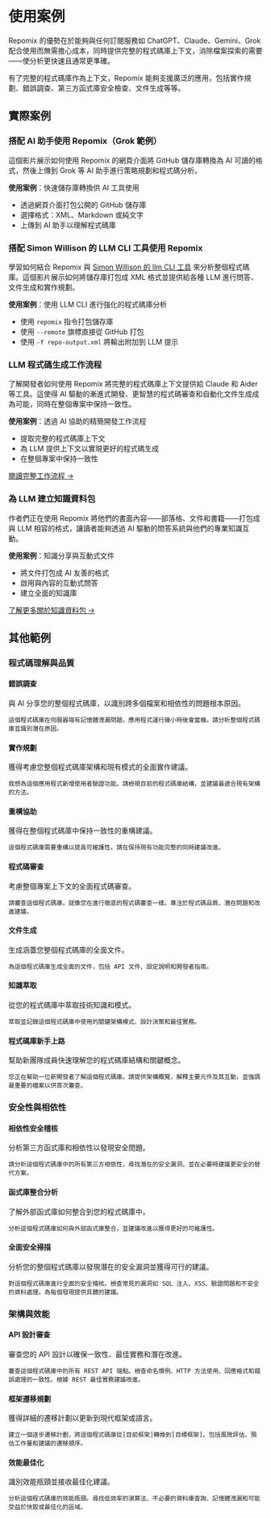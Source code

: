 <script setup>
import YouTubeVideo from '../../../components/YouTubeVideo.vue';
</script>

# 使用案例

Repomix 的優勢在於能夠與任何訂閱服務如 ChatGPT、Claude、Gemini、Grok 配合使用而無需擔心成本，同時提供完整的程式碼庫上下文，消除檔案探索的需要——使分析更快速且通常更準確。

有了完整的程式碼庫作為上下文，Repomix 能夠支援廣泛的應用，包括實作規劃、錯誤調查、第三方函式庫安全檢查、文件生成等等。


## 實際案例

### 搭配 AI 助手使用 Repomix（Grok 範例）
這個影片展示如何使用 Repomix 的網頁介面將 GitHub 儲存庫轉換為 AI 可讀的格式，然後上傳到 Grok 等 AI 助手進行策略規劃和程式碼分析。

**使用案例**：快速儲存庫轉換供 AI 工具使用
- 透過網頁介面打包公開的 GitHub 儲存庫
- 選擇格式：XML、Markdown 或純文字
- 上傳到 AI 助手以理解程式碼庫

<YouTubeVideo video-id="XTifjfeMp4M" :start="488" />

### 搭配 Simon Willison 的 LLM CLI 工具使用 Repomix
學習如何結合 Repomix 與 [Simon Willison 的 llm CLI 工具](https://github.com/simonw/llm) 來分析整個程式碼庫。這個影片展示如何將儲存庫打包成 XML 格式並提供給各種 LLM 進行問答、文件生成和實作規劃。

**使用案例**：使用 LLM CLI 進行強化的程式碼庫分析
- 使用 `repomix` 指令打包儲存庫
- 使用 `--remote` 旗標直接從 GitHub 打包
- 使用 `-f repo-output.xml` 將輸出附加到 LLM 提示

<YouTubeVideo video-id="UZ-9U1W0e4o" :start="592" />

### LLM 程式碼生成工作流程
了解開發者如何使用 Repomix 將完整的程式碼庫上下文提供給 Claude 和 Aider 等工具。這使得 AI 驅動的漸進式開發、更智慧的程式碼審查和自動化文件生成成為可能，同時在整個專案中保持一致性。

**使用案例**：透過 AI 協助的精簡開發工作流程
- 提取完整的程式碼庫上下文
- 為 LLM 提供上下文以實現更好的程式碼生成
- 在整個專案中保持一致性

[閱讀完整工作流程 →](https://harper.blog/2025/02/16/my-llm-codegen-workflow-atm/)

### 為 LLM 建立知識資料包
作者們正在使用 Repomix 將他們的書面內容——部落格、文件和書籍——打包成與 LLM 相容的格式，讓讀者能夠透過 AI 驅動的問答系統與他們的專業知識互動。

**使用案例**：知識分享與互動式文件
- 將文件打包成 AI 友善的格式
- 啟用與內容的互動式問答
- 建立全面的知識庫

[了解更多關於知識資料包 →](https://lethain.com/competitive-advantage-author-llms/)


## 其他範例

### 程式碼理解與品質

#### 錯誤調查
與 AI 分享您的整個程式碼庫，以識別跨多個檔案和相依性的問題根本原因。

```
這個程式碼庫在伺服器端有記憶體洩漏問題。應用程式運行幾小時後會當機。請分析整個程式碼庫並識別潛在原因。
```

#### 實作規劃
獲得考慮您整個程式碼庫架構和現有模式的全面實作建議。

```
我想為這個應用程式新增使用者驗證功能。請檢視目前的程式碼庫結構，並建議最適合現有架構的方法。
```

#### 重構協助
獲得在整個程式碼庫中保持一致性的重構建議。

```
這個程式碼庫需要重構以提高可維護性。請在保持現有功能完整的同時建議改進。
```

#### 程式碼審查
考慮整個專案上下文的全面程式碼審查。

```
請審查這個程式碼庫，就像您在進行徹底的程式碼審查一樣。專注於程式碼品質、潛在問題和改進建議。
```

#### 文件生成
生成涵蓋您整個程式碼庫的全面文件。

```
為這個程式碼庫生成全面的文件，包括 API 文件、設定說明和開發者指南。
```

#### 知識萃取
從您的程式碼庫中萃取技術知識和模式。

```
萃取並記錄這個程式碼庫中使用的關鍵架構模式、設計決策和最佳實務。
```

#### 程式碼庫新手上路
幫助新團隊成員快速理解您的程式碼庫結構和關鍵概念。

```
您正在幫助一位新開發者了解這個程式碼庫。請提供架構概覽，解釋主要元件及其互動，並強調最重要的檔案以供首次審查。
```

### 安全性與相依性

#### 相依性安全稽核
分析第三方函式庫和相依性以發現安全問題。

```
請分析這個程式碼庫中的所有第三方相依性，尋找潛在的安全漏洞，並在必要時建議更安全的替代方案。
```

#### 函式庫整合分析
了解外部函式庫如何整合到您的程式碼庫中。

```
分析這個程式碼庫如何與外部函式庫整合，並建議改進以獲得更好的可維護性。
```

#### 全面安全掃描
分析您的整個程式碼庫以發現潛在的安全漏洞並獲得可行的建議。

```
對這個程式碼庫進行全面的安全稽核。檢查常見的漏洞如 SQL 注入、XSS、驗證問題和不安全的資料處理。為每個發現提供具體的建議。
```

### 架構與效能

#### API 設計審查
審查您的 API 設計以確保一致性、最佳實務和潛在改進。

```
審查這個程式碼庫中的所有 REST API 端點。檢查命名慣例、HTTP 方法使用、回應格式和錯誤處理的一致性。根據 REST 最佳實務建議改進。
```

#### 框架遷移規劃
獲得詳細的遷移計劃以更新到現代框架或語言。

```
建立一個逐步遷移計劃，將這個程式碼庫從[目前框架]轉換到[目標框架]。包括風險評估、預估工作量和建議的遷移順序。
```

#### 效能最佳化
識別效能瓶頸並接收最佳化建議。

```
分析這個程式碼庫的效能瓶頸。尋找低效率的演算法、不必要的資料庫查詢、記憶體洩漏和可能受益於快取或最佳化的區域。
```